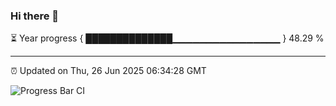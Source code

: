 ### Hi there 👋

⏳ Year progress { ██████████████▁▁▁▁▁▁▁▁▁▁▁▁▁▁▁▁ } 48.29 %

---

⏰ Updated on Thu, 26 Jun 2025 06:34:28 GMT

![Progress Bar CI](https://github.com/liununu/liununu/workflows/Progress%20Bar%20CI/badge.svg)
